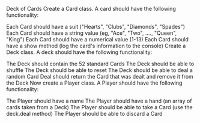 Deck of Cards
Create a Card class. A card should have the following functionality:

Each Card should have a suit ("Hearts", "Clubs", "Diamonds", "Spades")
Each Card should have a string value (eg, "Ace", "Two", ...., "Queen", "King")
Each Card should have a numerical value (1-13)
Each Card should have a show method (log the card's information to the console)
Create a Deck class. A deck should have the following functionality:

The Deck should contain the 52 standard Cards
The Deck should be able to shuffle
The Deck should be able to reset
The Deck should be able to deal a random Card
Deal should return the Card that was dealt and remove it from the Deck
Now create a Player class. A Player should have the following functionality:

The Player should have a name
The Player should have a hand (an array of cards taken from a Deck)
The Player should be able to take a Card (use the deck.deal method)
The Player should be able to discard a Card